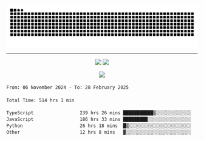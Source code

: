 <div align="center">
  <picture>
      <source
    media="(prefers-color-scheme: dark)"
      srcset="https://raw.githubusercontent.com/platane/snk/output/github-contribution-grid-snake-dark.svg"
      />
    <source
      media="(prefers-color-scheme: light)"
      srcset="https://raw.githubusercontent.com/xct007/xct007/output/github-contribution-grid-snake.svg"
      />
    <img
      alt="Snake"
      src="https://raw.githubusercontent.com/xct007/xct007/output/github-contribution-grid-snake.svg"
      />
  </picture>

</div>

___
<p align="center">
  <img src="https://readme-stats-blush-eta.vercel.app/api/top-langs/?username=xct007&layout=compact" />
  <img src="https://readme-stats-blush-eta.vercel.app/api?username=xct007&show_icons=true&theme=transparent&hide_title=true&include_all_commits=true" />
</p>

<p align="center">
  <img src="https://github-profile-trophy.vercel.app/?username=xct007&no-bg=true&rank=S,SS,SSS,A,AA,AAA,UNKNOWN,SECRET&row=3&title=-Followers,-Stars&margin-w=15&margin-h=15&column=2" />
</p>
<!--START_SECTION:waka-->

```txt
From: 06 November 2024 - To: 28 February 2025

Total Time: 514 hrs 1 min

TypeScript                 239 hrs 26 mins ███████████▒░░░░░░░░░░░░░   45.51 %
JavaScript                 186 hrs 33 mins █████████░░░░░░░░░░░░░░░░   35.45 %
Python                     26 hrs 18 mins  █▒░░░░░░░░░░░░░░░░░░░░░░░   05.00 %
Other                      12 hrs 8 mins   ▓░░░░░░░░░░░░░░░░░░░░░░░░   02.31 %
```

<!--END_SECTION:waka-->
